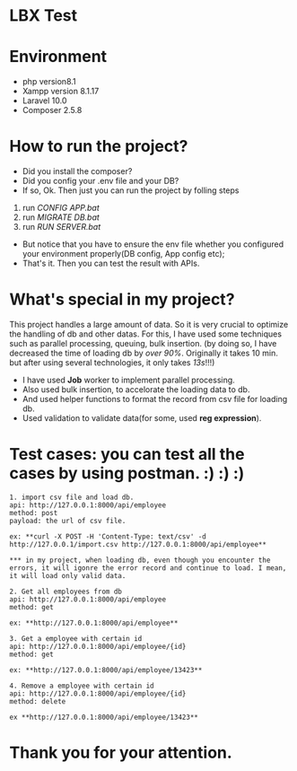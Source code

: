 # LBX Test

# Environment
- php version8.1
- Xampp version 8.1.17
- Laravel 10.0
- Composer 2.5.8

# How to run the project?

- Did you install the composer?
- Did you config your .env file and your DB?
- If so, Ok. Then just you can run the project by folling steps
 1. run *CONFIG APP.bat*
 2. run *MIGRATE DB.bat*
 3. run *RUN SERVER.bat*
- But notice that you have to ensure the env file whether you configured your environment properly(DB config, App config etc);
- That's it. Then you can test the result with APIs.

# What's special in my project?

This project handles a large amount of data. So it is very crucial to optimize the handling of db and other datas.
For this, I have used some techniques such as parallel processing, queuing, bulk insertion. (by doing so, I have decreased the time of loading db by *over 90%*. Originally it takes 10 min. but after using several technologies, it only takes *13s*!!!)
- I have used **Job** worker to implement parallel processing.
- Also used bulk insertion, to accelorate the loading data to db.
- And used helper functions to format the record from csv file for loading db.
- Used validation to validate data(for some, used **reg expression**).

# Test cases: you can test all the cases by using postman. :) :) :)

    1. import csv file and load db.
    api: http://127.0.0.1:8000/api/employee
    method: post
    payload: the url of csv file.

    ex: **curl -X POST -H 'Content-Type: text/csv' -d http://127.0.0.1/import.csv http://127.0.0.1:8000/api/employee**

    *** in my project, when loading db, even though you encounter the errors, it will igonre the error record and continue to load. I mean, it will load only valid data.

    2. Get all employees from db
    api: http://127.0.0.1:8000/api/employee
    method: get

    ex: **http://127.0.0.1:8000/api/employee**

    3. Get a employee with certain id
    api: http://127.0.0.1:8000/api/employee/{id}
    method: get

    ex: **http://127.0.0.1:8000/api/employee/13423**

    4. Remove a employee with certain id
    api: http://127.0.0.1:8000/api/employee/{id}
    method: delete

    ex **http://127.0.0.1:8000/api/employee/13423**

# Thank you for your attention.

